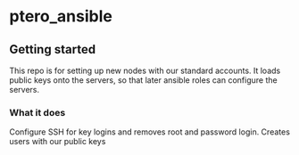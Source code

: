 # ptero_ansible



## Getting started
This repo is for setting up new nodes with our standard accounts. It loads public keys onto the servers, so that later ansible roles can configure the servers.

### What it does
Configure SSH for key logins and removes root and password login.
Creates users with our public keys

